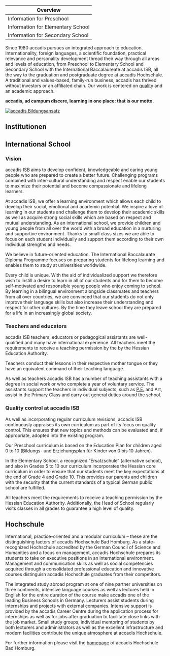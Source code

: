 | Overview |
| --- |
| Information for Preschool | yes |
| Information for Elementary School | yes |
| Information for Secondary School | yes |

Since 1980 accadis pursues an integrated approach to education. Internationality, foreign languages, a scientific foundation, practical relevance and personality development thread their way through all areas and levels of education, from Preschool to Elementary School and Secondary School with the International Baccalaureate at accadis ISB, all the way to the graduation and postgraduate degree at accadis Hochschule. A traditional and values-based, family-run business, accadis has thrived without investors or an affiliated chain. Our work is centered on [quality](/ISB-Eltern-wiki/en/Quality_control "Quality control") and an academic approach.

**accadis, ad campum discere, learning in one place: that is our motto.**

  
[![accadis Bildungsansatz](/ISB-Eltern-wiki/en/images/7/7d/accadis_Bildungsansatz.jpg)](/ISB-Eltern-wiki/en/File:Accadis_Bildungsansatz.jpg "accadis Bildungsansatz")

## Institutionen 

## International School 

### Vision 

accadis ISB aims to develop confident, knowledgeable and caring young people who are prepared to create a better future. Challenging programs combined with inter-cultural understanding and respect enable our students to maximize their potential and become compassionate and lifelong learners.

At accadis ISB, we offer a learning environment which allows each child to develop their social, emotional and academic potential. We inspire a love of learning in our students and challenge them to develop their academic skills as well as acquire strong social skills which are based on respect and mutual understanding. As an international school, we provide children and young people from all over the world with a broad education in a nurturing and supportive environment. Thanks to small class sizes we are able to focus on each student individually and support them according to their own individual strengths and needs.

We believe in future-oriented education. The International Baccalaurate Diploma Programme focuses on preparing students for lifelong learning and enables them to study at universities worldwide.

Every child is unique. With the aid of individualized support we therefore wish to instill a desire to learn in all of our students and for them to become self-motivated and responsible young people who enjoy coming to school. By learning in a bilingual environment alongside classmates and teachers from all over countries, we are convinced that our students do not only improve their language skills but also increase their understanding and respect for other cultures. By the time they leave school they are prepared for a life in an increasingly global society.

### Teachers and educators 

accadis ISB teachers, educators or pedagogical assistants are well-qualified and many have international experience. All teachers meet the requirements to receive a teaching permission by the by the Hessian Education Authority.

Teachers conduct their lessons in their respective mother tongue or they have an equivalent command of their teaching language.

As well as teachers accadis ISB has a number of teaching assistants with a degree in social work or who complete a year of voluntary service. The assistants support the teachers in individual subjects, such as [P.E.](/ISB-Eltern-wiki/en/Physical_Education_and_Swimming "Physical Education and Swimming") and Art, assist in the Primary Class and carry out general duties around the school.

### Quality control at accadis ISB 

As well as incorporating regular curriculum revisions, accadis ISB continuously appraises its own curriculum as part of its focus on quality control. This ensures that new topics and methods can be evaluated and, if appropriate, adopted into the existing program.

Our Preschool curriculum is based on the Education Plan for children aged 0 to 10 (Bildungs- und Erziehungsplan für Kinder von 0 bis 10 Jahren).

In the Elementary School, a recognized “Ersatzschule” (alternative school), and also in Grades 5 to 10 our curriculum incorporates the Hessian core curriculum in order to ensure that our students meet the key expectations at the end of Grade 4 and Grade 10. This provides our parents and children with the security that the current standards of a typical German public school are fulfilled.

All teachers meet the requirements to receive a teaching permission by the Hessian Education Authority. Additionally, the Head of School regularly visits classes in all grades to guarantee a high level of quality.

## Hochschule 

International, practice-oriented and a modular curriculum – these are the distinguishing factors of accadis Hochschule Bad Homburg. As a state-recognized Hochschule accredited by the German Council of Science and Humanities and a focus on management, accadis Hochschule prepares its students to take on executive positions in an international environment. Management and communication skills as well as social competencies acquired through a consolidated professional education and innovative courses distinguish accadis Hochschule graduates from their competitors.

The integrated study abroad program at one of nine partner universities on three continents, intensive language courses as well as lectures held in English for the entire duration of the course make accadis one of the leading Business Schools in Germany. Lecturers assist students during internships and projects with external companies. Intensive support is provided by the accadis Career Centre during the application process for internships as well as for jobs after graduation to facilitate close links with the job market. Small study groups, individual mentoring of students by both lecturers and administrators as well as the excellent infrastructure and modern facilities contribute the unique atmosphere at accadis Hochschule.

For further information please visit the [homepage](https://www.accadis.com/) of accadis Hochschule Bad Homburg.